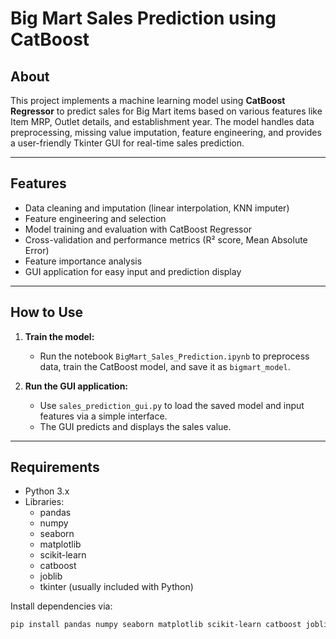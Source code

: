 

# Big Mart Sales Prediction using CatBoost

## About
This project implements a machine learning model using **CatBoost Regressor** to predict sales for Big Mart items based on various features like Item MRP, Outlet details, and establishment year. The model handles data preprocessing, missing value imputation, feature engineering, and provides a user-friendly Tkinter GUI for real-time sales prediction.

---

## Features
- Data cleaning and imputation (linear interpolation, KNN imputer)
- Feature engineering and selection
- Model training and evaluation with CatBoost Regressor
- Cross-validation and performance metrics (R² score, Mean Absolute Error)
- Feature importance analysis
- GUI application for easy input and prediction display

---



## How to Use

1. **Train the model:**
   - Run the notebook `BigMart_Sales_Prediction.ipynb` to preprocess data, train the CatBoost model, and save it as `bigmart_model`.
   
2. **Run the GUI application:**
   - Use `sales_prediction_gui.py` to load the saved model and input features via a simple interface.
   - The GUI predicts and displays the sales value.

---

## Requirements

- Python 3.x
- Libraries:
  - pandas
  - numpy
  - seaborn
  - matplotlib
  - scikit-learn
  - catboost
  - joblib
  - tkinter (usually included with Python)

Install dependencies via:
```bash
pip install pandas numpy seaborn matplotlib scikit-learn catboost joblib


